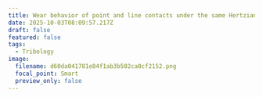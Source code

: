 ```yaml
---
title: Wear behavior of point and line contacts under the same Hertzian stress
date: 2025-10-03T08:09:57.217Z
draft: false
featured: false
tags:
  - Tribology
image:
  filename: d60da041781e84f1ab3b502ca0cf2152.png
  focal_point: Smart
  preview_only: false
---
```

